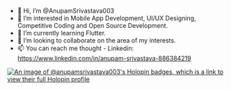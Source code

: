 - 👋 Hi, I’m @AnupamSrivastava003
- 👀 I’m interested in Mobile App Development, UI/UX Designing, Competitive Coding and Open Source Development.
- 🌱 I’m currently learning Flutter.
- 💞️ I’m looking to collaborate on the area of my interests.
- 📫 You can reach me thought - Linkedin: https://www.linkedin.com/in/anupam-srivastava-886384219

[![An image of @anupamsrivastava003's Holopin badges, which is a link to view their full Holopin profile](https://holopin.me/anupamsrivastava003)](https://holopin.io/@anupamsrivastava003)

<!---
AnupamSrivastava003/AnupamSrivastava003 is a ✨ special ✨ repository because its `README.md` (this file) appears on your GitHub profile.
You can click the Preview link to take a look at your changes.
--->
